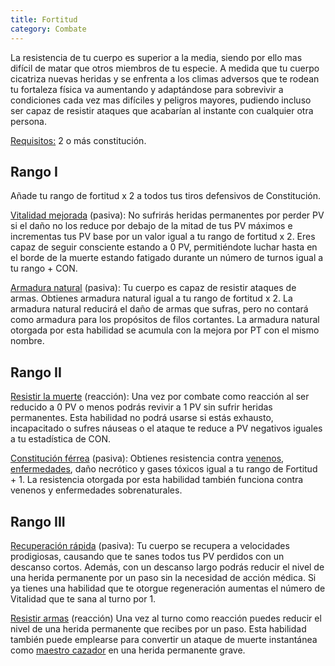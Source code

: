 ```yaml
---
title: Fortitud
category: Combate
---
```


La resistencia de tu cuerpo es superior a la media, siendo por ello mas difícil de matar que otros miembros de tu especie. A medida que tu cuerpo cicatriza nuevas heridas y se enfrenta a los climas adversos que te rodean tu fortaleza física va aumentando y adaptándose para sobrevivir a condiciones cada vez mas difíciles y peligros mayores, pudiendo incluso ser capaz de resistir ataques que acabarían al instante con cualquier otra persona.

<u>Requisitos:</u> 2 o más constitución.

## Rango I

Añade tu rango de fortitud x 2 a todos tus tiros defensivos de Constitución.

<u>Vitalidad mejorada</u> (pasiva): No sufrirás heridas permanentes por perder PV si el daño no los reduce por debajo de la mitad de tus PV máximos e incrementas tus PV base por un valor igual a tu rango de fortitud x 2. Eres capaz de seguir consciente estando a 0 PV, permitiéndote luchar hasta en el borde de la muerte estando fatigado durante un número de turnos igual a tu rango + CON. 

<u>Armadura natural</u> (pasiva): Tu cuerpo es capaz de resistir ataques de armas. Obtienes armadura natural igual a tu rango de fortitud x 2. La armadura natural reducirá el daño de armas que sufras, pero no contará como armadura para los propósitos de filos cortantes. La armadura natural otorgada por esta habilidad se acumula con la mejora por PT con el mismo nombre.

## Rango II

<u>Resistir la muerte</u> (reacción): Una vez por combate como reacción al ser reducido a 0 PV o menos podrás revivir a 1 PV sin sufrir heridas permanentes. Esta habilidad no podrá usarse si estás exhausto, incapacitado o sufres náuseas o el ataque te reduce a PV negativos iguales a tu estadística de CON.

<u>Constitución férrea</u> (pasiva): Obtienes resistencia contra [venenos](https://raldamain.com/rules/Rangos/venenos_enfermedades.md#venenos), [enfermedades](https://raldamain.com/rules/Rangos/venenos_enfermedades.md#enfermedades), daño necrótico y gases tóxicos igual a tu rango de Fortitud + 1. La resistencia otorgada por esta habilidad también funciona contra venenos y enfermedades sobrenaturales.

## Rango III

<u>Recuperación rápida</u> (pasiva): Tu cuerpo se recupera a velocidades prodigiosas, causando que te sanes todos tus PV perdidos con un descanso cortos. Además, con un descanso largo podrás reducir el nivel de una herida permanente por un paso sin la necesidad de acción médica. Si ya tienes una habilidad que te otorgue regeneración aumentas el número de Vitalidad que te sana al turno por 1.

<u>Resistir armas</u> (reacción) Una vez al turno como reacción puedes reducir el nivel de una herida permanente que recibes por un paso. Esta habilidad también puede emplearse para convertir un ataque de muerte instantánea como [maestro cazador](https://raldamain.com/rules/Rangos/Combate/rastrear.html) en una herida permanente grave. 